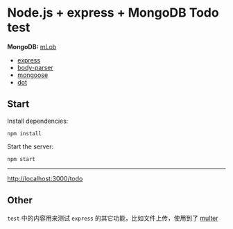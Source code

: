 # Node.js + express + MongoDB Todo test

**MongoDB:** [mLob](https://mlab.com)

- [express](https://github.com/expressjs/express)
- [body-parser](https://github.com/expressjs/body-parser)
- [mongoose](https://github.com/Automattic/mongoose)
- [dot](https://github.com/olado/doT)

## Start

Install dependencies:
```
npm install
```
Start the server:
```
npm start
```
---
[http://localhost:3000/todo](http://localhost:3000/todo)

## Other

`test` 中的内容用来测试 `express` 的其它功能，比如文件上传，使用到了 [multer](https://github.com/expressjs/multer)